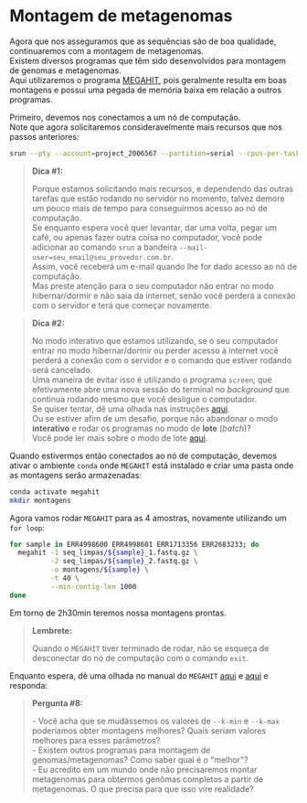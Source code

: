 # Montagem de metagenomas

Agora que nos asseguramos que as sequências são de boa qualidade, continuaremos com a montagem de metagenomas.  
Existem diversos programas que têm sido desenvolvidos para montagem de genomas e metagenomas.  
Aqui utilizaremos o programa [MEGAHIT](https://github.com/voutcn/megahit), pois geralmente resulta em boas montagens e possui uma pegada de memória baixa em relação a outros programas.  

Primeiro, devemos nos conectamos a um nó de computação.  
Note que agora solicitaremos consideravelmente mais recursos que nos passos anteriores:  

```bash
srun --pty --account=project_2006567 --partition=serial --cpus-per-task=40 --mem=10000 --time=12:00:00 bash
```

> **Dica #1:**  
> 
> Porque estamos solicitando mais recursos, e dependendo das outras tarefas que estão rodando no servidor no momento, talvez demore um pouco mais de tempo para conseguirmos acesso ao nó de computação.  
> Se enquanto espera você quer levantar, dar uma volta, pegar um café, ou apenas fazer outra coisa no computador, você pode adicionar ao comando `srun` a bandeira `--mail-user=seu_email@seu_provedor.com.br`.  
> Assim, você receberá um e-mail quando lhe for dado acesso ao nó de computação.  
> Mas preste atenção para o seu computador não entrar no modo hibernar/dormir e não saia da internet, senão você perderá a conexão com o servidor e terá que começar novamente. 

> **Dica #2:** 
> 
> No modo interativo que estamos utilizando, se o seu computador entrar no modo hibernar/dormir ou perder acesso à internet você perderá a conexão com o servidor e o comando que estiver rodando será cancelado.  
> Uma maneira de evitar isso é utilizando o programa `screen`, que efetivamente abre uma nova sessão do terminal no *background* que continua rodando mesmo que você desligue o computador.    
> Se quiser tentar, dê uma olhada nas instruções [aqui](https://kb.iu.edu/d/acuy).  
> Ou se estiver afim de um desafio, porque não abandonar o modo **interativo** e rodar os programas no modo de **lote** (*batch*)?  
> Você pode ler mais sobre o modo de lote [aqui](https://docs.csc.fi/computing/running/creating-job-scripts-puhti/).  

Quando estivermos então conectados ao nó de computação, devemos ativar o ambiente `conda` onde `MEGAHIT` está instalado e criar uma pasta onde as montagens serão armazenadas:  

```bash
conda activate megahit
mkdir montagens
```

Agora vamos rodar `MEGAHIT` para as 4 amostras, novamente utilizando um `for loop`:  

```bash
for sample in ERR4998600 ERR4998601 ERR1713356 ERR2683233; do
  megahit -1 seq_limpas/${sample}_1.fastq.gz \
          -2 seq_limpas/${sample}_2.fastq.gz \
          -o montagens/${sample} \
          -t 40 \
          --min-contig-len 1000
done
```

Em torno de 2h30min teremos nossa montagens prontas.  

> **Lembrete:** 
> 
> Quando o `MEGAHIT` tiver terminado de rodar, não se esqueça de desconectar do nó de computação com o comando `exit`.

Enquanto espera, dê uma olhada no manual do `MEGAHIT` [aqui](https://www.metagenomics.wiki/tools/assembly/megahit) e [aqui](https://github.com/voutcn/megahit/wiki) e responda:  

> **Pergunta #8:** 
>
> \- Você acha que se mudássemos os valores de `--k-min` e `--k-max` poderíamos obter montagens melhores? Quais seriam valores melhores para esses parâmetros?  
> \- Existem outros programas para montagem de genomas/metagenomas? Como saber qual é o "melhor"?  
> \- Eu acredito em um mundo onde não precisaremos montar metagenomas para obtermos genômas completos a partir de metagenomas. O que precisa para que isso vire realidade? 

